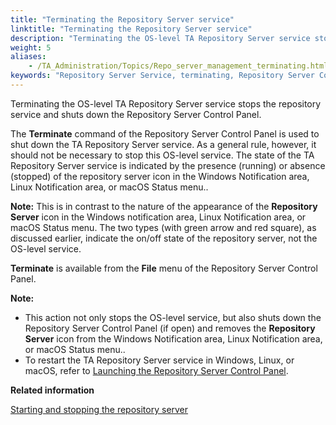 ```yaml
--- 
title: "Terminating the Repository Server service"
linktitle: "Terminating the Repository Server service"
description: "Terminating the OS-level TA Repository Server service stops the repository service and shuts down the Repository Server Control Panel."
weight: 5
aliases: 
    - /TA_Administration/Topics/Repo_server_management_terminating.html
keywords: "Repository Server Service, terminating, Repository Server Control Panel, Terminate command"
---
```


Terminating the OS-level TA Repository Server service stops the repository service and shuts down the Repository Server Control Panel.

The **Terminate** command of the Repository Server Control Panel is used to shut down the TA Repository Server service. As a general rule, however, it should not be necessary to stop this OS-level service. The state of the TA Repository Server service is indicated by the presence \(running\) or absence \(stopped\) of the repository server icon in the Windows Notification area, Linux Notification area, or macOS Status menu..

**Note:** This is in contrast to the nature of the appearance of the **Repository Server** icon in the Windows notification area, Linux Notification area, or macOS Status menu. The two types \(with green arrow and red square\), as discussed earlier, indicate the on/off state of the repository server, not the OS-level service.

**Terminate** is available from the **File** menu of the Repository Server Control Panel.

**Note:**

-   This action not only stops the OS-level service, but also shuts down the Repository Server Control Panel \(if open\) and removes the **Repository Server** icon from the Windows Notification area, Linux Notification area, or macOS Status menu..
-   To restart the TA Repository Server service in Windows, Linux, or macOS, refer to [Launching the Repository Server Control Panel](/TA_Administration/Topics/Repo_server_management_launching.html).




**Related information**  


[Starting and stopping the repository server](/TA_Administration/Topics/Repo_server_management_starting_stopping.html)

